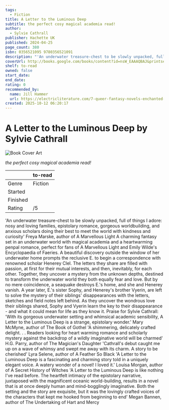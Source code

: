```yaml
---
tags:
  - Fiction
title: A Letter to the Luminous Deep
subtitle: the perfect cosy magical academia read!
author:
  - Sylvie Cathrall
publisher: Hachette UK
published: 2024-04-25
page_count: 380
isbn: 0356521095 9780356521091
description: "'An underwater treasure-chest to be slowly unpacked, full of things I adore: nosy and loving families, epistolary romance, gorgeous worldbuilding, and anxious scholars doing their best to meet the world with kindness and curiosity' Freya Marske, author of A Marvellous Light A charming fantasy set in an underwater world with magical academia and a heartwarming penpal romance, perfect for fans of A Marvellous Light and Emily Wilde's Encyclopaedia of Faeries. A beautiful discovery outside the window of her underwater home prompts the reclusive E. to begin a correspondence with renowned scholar Henerey Clel. The letters they share are filled with passion, at first for their mutual interests, and then, inevitably, for each other. Together, they uncover a mystery from the unknown depths, destined to transform the underwater world they both equally fear and love. But by no mere coincidence, a seaquake destroys E.'s home, and she and Henerey vanish. A year later, E.'s sister Sophy, and Henerey's brother Vyerin, are left to solve the mystery of their siblings' disappearances with the letters, sketches and field notes left behind. As they uncover the wondrous love their siblings shared, Sophy and Vyerin learn the key to their disappearance - and what it could mean for life as they know it. Praise for Sylvie Cathrall: 'With its gorgeous underwater setting and whimsical academic sensibility, A Letter to the Luminous Deep is a strange, epistolary wonder.' Mary McMyne, author of The Book of Gothel 'A shimmering, delicately crafted delight. . . Readers looking for heart warming romance and scholarly mystery against the backdrop of a wildly imaginative world will be charmed' H.G. Parry, author of The Magician's Daughter 'Cathrall's debut caught me up on a wave of whimsy and swept me away with its charm. A story to be cherished' Lyra Selene, author of A Feather So Black 'A Letter to the Luminous Deep is a fascinating and charming story told in a uniquely elegant voice. A watery wonder of a novel! I loved it.' Louisa Morgan, author of A Secret History of Witches 'A Letter to the Luminous Deep is like nothing I've read before. The heartfelt intimacy of the epistolary narrative, juxtaposed with the magnificent oceanic world-building, results in a novel that is at once deeply human and mind-bogglingly imaginative. Both the setting and the story are exquisite, but it was the lovingly crafted voices of the characters that kept me hooked from beginning to end' Megan Bannen, author of The Undertaking of Hart and Mercy"
coverUrl: http://books.google.com/books/content?id=nsW_EAAAQBAJ&printsec=frontcover&img=1&zoom=1&source=gbs_api
shelf: to-read
owned: false
start_date:
end_date:
rating: 0
recommended_by:
  name: Jill Hammer
  url: https://electricliterature.com/7-queer-fantasy-novels-enchanted-with-water-magic/
created: 2025-10-12 06:20:17
---
```


# A Letter to the Luminous Deep by Sylvie Cathrall

![Book Cover Art](http://books.google.com/books/content?id=nsW_EAAAQBAJ&printsec=frontcover&img=1&zoom=1&source=gbs_api)

_the perfect cosy magical academia read!_

| &nbsp; | to-read | 
| --- | --- |
| Genre | Fiction |
| Started |  |
| Finished |  |
| Rating | /5 |

'An underwater treasure-chest to be slowly unpacked, full of things I adore: nosy and loving families, epistolary romance, gorgeous worldbuilding, and anxious scholars doing their best to meet the world with kindness and curiosity' Freya Marske, author of A Marvellous Light A charming fantasy set in an underwater world with magical academia and a heartwarming penpal romance, perfect for fans of A Marvellous Light and Emily Wilde's Encyclopaedia of Faeries. A beautiful discovery outside the window of her underwater home prompts the reclusive E. to begin a correspondence with renowned scholar Henerey Clel. The letters they share are filled with passion, at first for their mutual interests, and then, inevitably, for each other. Together, they uncover a mystery from the unknown depths, destined to transform the underwater world they both equally fear and love. But by no mere coincidence, a seaquake destroys E.'s home, and she and Henerey vanish. A year later, E.'s sister Sophy, and Henerey's brother Vyerin, are left to solve the mystery of their siblings' disappearances with the letters, sketches and field notes left behind. As they uncover the wondrous love their siblings shared, Sophy and Vyerin learn the key to their disappearance - and what it could mean for life as they know it. Praise for Sylvie Cathrall: 'With its gorgeous underwater setting and whimsical academic sensibility, A Letter to the Luminous Deep is a strange, epistolary wonder.' Mary McMyne, author of The Book of Gothel 'A shimmering, delicately crafted delight. . . Readers looking for heart warming romance and scholarly mystery against the backdrop of a wildly imaginative world will be charmed' H.G. Parry, author of The Magician's Daughter 'Cathrall's debut caught me up on a wave of whimsy and swept me away with its charm. A story to be cherished' Lyra Selene, author of A Feather So Black 'A Letter to the Luminous Deep is a fascinating and charming story told in a uniquely elegant voice. A watery wonder of a novel! I loved it.' Louisa Morgan, author of A Secret History of Witches 'A Letter to the Luminous Deep is like nothing I've read before. The heartfelt intimacy of the epistolary narrative, juxtaposed with the magnificent oceanic world-building, results in a novel that is at once deeply human and mind-bogglingly imaginative. Both the setting and the story are exquisite, but it was the lovingly crafted voices of the characters that kept me hooked from beginning to end' Megan Bannen, author of The Undertaking of Hart and Mercy